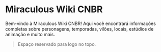 # Miraculous Wiki CNBR

Bem-vindo à Miraculous Wiki CNBR! Aqui você encontrará informações completas sobre personagens, temporadas, vilões, locais, estúdios de animação e muito mais.

> Espaço reservado para logo no topo.